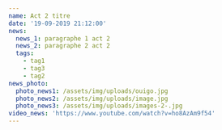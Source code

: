 ```yaml
---
name: Act 2 titre
date: '19-09-2019 21:12:00'
news:
  news_1: paragraphe 1 act 2
  news_2: paragraphe 2 act 2
  tags:
    - tag1
    - tag3
    - tag2
news_photo:
  photo_news1: /assets/img/uploads/ouigo.jpg
  photo_news2: /assets/img/uploads/image.jpg
  photo_news3: /assets/img/uploads/images-2-.jpg
video_news: 'https://www.youtube.com/watch?v=ho8AzAm9f54'
---
```


